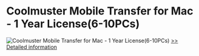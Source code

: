 # Coolmuster Mobile Transfer for Mac - 1 Year License(6-10PCs)
![Coolmuster Mobile Transfer for Mac - 1 Year License(6-10PCs)](https://mycommerce.akamaized.net/api/pimages/P300924895/BIG/300924895.PNG)
[>> Detailed information](https://secure.shareit.com/shareit/product.html?productid=300924895&affiliateid=200057808)